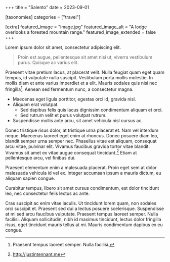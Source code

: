 +++
title = "Salento"
date = 2023-09-01

[taxonomies]
categories = ["travel"]

[extra]
featured_image = "image.jpg"
featured_image_alt = "A lodge overlooks a forested mountain range."
featured_image_extended = false
+++

Lorem ipsum dolor sit amet, consectetur adipiscing elit. 

<!-- more -->

> Proin est augue, pellentesque sit amet nisi ut, viverra vestibulum purus. Quisque ac varius elit.

Praesent vitae pretium lacus, at placerat velit. Nulla feugiat quam eget quam tempus, id vulputate nulla suscipit. Vestibulum porta mollis molestie. In mollis diam et ante varius imperdiet et a elit. Mauris sodales quis nisi nec fringilla[^1]. Aenean sed fermentum nunc, a consectetur magna.

- Maecenas eget ligula porttitor, egestas orci id, gravida nisl. 
- Aliquam erat volutpat. 
  - Sed dapibus felis quis lacus dignissim condimentum aliquam et orci. 
  - Sed rutrum velit et purus volutpat rutrum. 
- Suspendisse mollis ante arcu, sit amet vehicula nisl cursus ac. 

Donec tristique risus dolor, at tristique urna placerat et. Nam vel interdum neque. Maecenas laoreet eget enim at rhoncus. Donec posuere diam leo, blandit semper urna semper nec. Phasellus vitae est aliquam, consequat arcu vitae, pulvinar elit. Vivamus faucibus gravida tortor vitae blandit. Vivamus sit amet ex vitae augue consequat tincidunt.[^2] Etiam at pellentesque arcu, vel finibus dui.

Praesent elementum enim a malesuada placerat. Proin eget sem at dolor malesuada vehicula id vel ex. Integer accumsan ipsum a mauris dictum, eu aliquam sapien congue. 

Curabitur tempus, libero sit amet cursus condimentum, est dolor tincidunt leo, nec consectetur felis lectus ac ante. 

Cras suscipit ac enim vitae iaculis. Ut tincidunt lorem quam, non sodales orci suscipit et. Praesent sed dui a lectus posuere scelerisque. Suspendisse at mi sed arcu faucibus vulputate. Praesent tempus laoreet semper. Nulla facilisi. Aliquam sollicitudin, nibh id maximus tincidunt, lectus dolor fringilla risus, eget tincidunt mauris tellus at mi. Mauris condimentum dapibus ex eu congue.

[^1]: Praesent tempus laoreet semper. Nulla facilisi.

[^2]: http://justintennant.me
